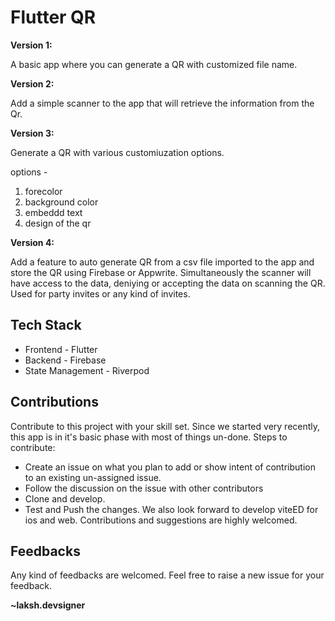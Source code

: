 # Flutter QR
**Version 1:**

A basic app where you can generate a QR with customized file name.

**Version 2:**


Add a simple scanner to the app that will retrieve the information from the Qr.

**Version 3:**

Generate a QR with various customiuzation options. 

options - 
1. forecolor
2. background color
3. embeddd text
4. design of the qr


**Version 4:** 

Add a feature to auto generate QR from a csv file imported to the app and store the QR using Firebase or Appwrite.
Simultaneously the scanner will have access to the data, deniying or accepting the data on scanning the QR. 
Used for party invites or any kind of invites. 

## Tech Stack
* Frontend - Flutter
* Backend - Firebase
* State Management - Riverpod

## Contributions
Contribute to this project with your skill set. Since we started very recently, this app is in it's basic phase with most of things un-done. Steps to contribute:

* Create an issue on what you plan to add or show intent of contribution to an existing un-assigned issue.
* Follow the discussion on the issue with other contributors
* Clone and develop.
* Test and Push the changes.
We also look forward to develop viteED for ios and web. Contributions and suggestions are highly welcomed.

## Feedbacks
Any kind of feedbacks are welcomed. Feel free to raise a new issue for your feedback.

**~laksh.devsigner**


